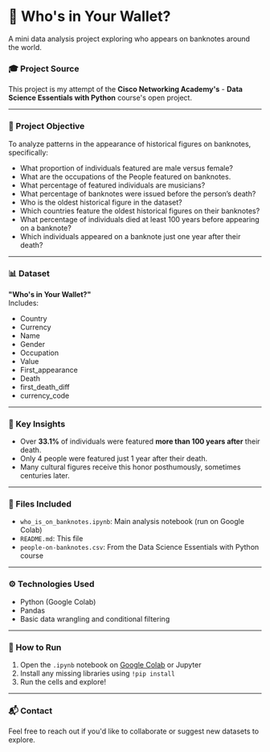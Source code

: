 # 💸 Who's in Your Wallet?

A mini data analysis project exploring who appears on banknotes around the world.

### 🎓 Project Source
This project is my attempt of the **Cisco Networking Academy's** - **Data Science Essentials with Python** course's open project.

---

### 🧠 Project Objective
To analyze patterns in the appearance of historical figures on banknotes, specifically:
- What proportion of individuals featured are male versus female?
- What are the occupations of the People featured on banknotes.
- What percentage of featured individuals are musicians?
- What percentage of banknotes were issued before the person’s death?
- Who is the oldest historical figure in the dataset?
- Which countries feature the oldest historical figures on their banknotes?
- What percentage of individuals died at least 100 years before appearing on a banknote?
- Which individuals appeared on a banknote just one year after their death?
---

### 📊 Dataset 
**"Who's in Your Wallet?"**  
Includes:
- Country
- Currency
- Name
- Gender
- Occupation
- Value
- First_appearance
- Death
- first_death_diff
- currency_code
---

### 📌 Key Insights
- Over **33.1%** of individuals were featured **more than 100 years after** their death.
- Only 4 people were featured just 1 year after their death.
- Many cultural figures receive this honor posthumously, sometimes centuries later.

---

### 📁 Files Included
- `who_is_on_banknotes.ipynb`: Main analysis notebook (run on Google Colab)
- `README.md`: This file
- `people-on-banknotes.csv`: From the Data Science Essentials with Python course

---

### ⚙️ Technologies Used
- Python (Google Colab)
- Pandas
- Basic data wrangling and conditional filtering

---

### 🚀 How to Run
1. Open the `.ipynb` notebook on [Google Colab](https://colab.research.google.com/) or Jupyter
2. Install any missing libraries using `!pip install`
3. Run the cells and explore!

---

### 📬 Contact
Feel free to reach out if you'd like to collaborate or suggest new datasets to explore.

